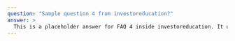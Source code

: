 ```yaml
---
question: "Sample question 4 from investoreducation?"
answer: >
  This is a placeholder answer for FAQ 4 inside investoreducation. It uses proper YAML block formatting to avoid any parsing issues.
---
```

